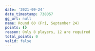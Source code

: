 ```yaml
---
date: '2021-09-24'
date_timestamp: 738057
gg_url: null
name: Round 60 (Fri, September 24)
points: {}
reason: Only 8 players, 12 are required
total_points: 0
valid: false
---
```

